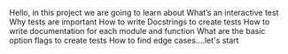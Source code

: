 Hello, in this project we are going to learn about What’s an interactive test
Why tests are important
How to write Docstrings to create tests
How to write documentation for each module and function
What are the basic option flags to create tests
How to find edge cases....let's start
